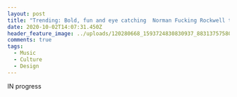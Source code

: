 ```yaml
---
layout: post
title: "Trending: Bold, fun and eye catching  Norman Fucking Rockwell typeface "
date: 2020-10-02T14:07:31.450Z
header_feature_image: ../uploads/120280668_1593724830830937_8831375758034669021_n.jpg
comments: true
tags:
  - Music
  - Culture
  - Design
---
```

IN progress